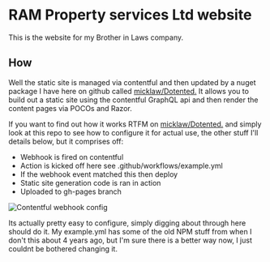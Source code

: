 # RAM Property services Ltd website

This is the website for my Brother in Laws company.

## How

Well the static site is managed via contentful and then updated by a nuget package I have here on github called [micklaw/Dotented.](https://github.com/micklaw/Dotented) It allows you to build out a static site using the contentful GraphQL api and then render the content pages via POCOs and Razor.

If you want to find out how it works RTFM on [micklaw/Dotented.](https://github.com/micklaw/Dotented) and simply look at this repo to see how to configure it for actual use, the other stuff I'll details below, but it comprises off:

- Webhook is fired on contentful
- Action is kicked off here see .github/workflows/example.yml
- If the webhook event matched this then deploy
- Static site generation code is ran in action
- Uploaded to gh-pages branch

![Contentful webhook config](/contentful-webhook.png)

Its actually pretty easy to configure, simply digging about through here should do it. My example.yml has some of the old NPM stuff from when I don't this about 4 years ago, but I'm sure there is a better way now, I just couldnt be bothered changing it.